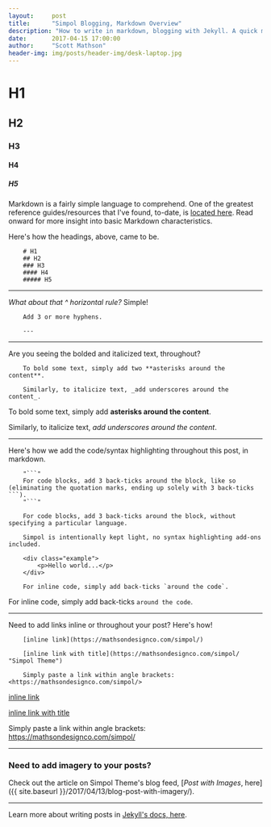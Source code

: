 ```yaml
---
layout:     post
title:      "Simpol Blogging, Markdown Overview"
description: "How to write in markdown, blogging with Jekyll. A quick markdown overview."
date:       2017-04-15 17:00:00
author:     "Scott Mathson"
header-img: img/posts/header-img/desk-laptop.jpg
---
```


# H1
## H2
### H3
#### H4
##### H5

Markdown is a fairly simple language to comprehend. One of the greatest reference guides/resources that I've found, to-date, is [located here](https://github.com/adam-p/markdown-here/wiki/Markdown-Cheatsheet). Read onward for more insight into basic Markdown characteristics.

Here's how the headings, above, came to be.

```
	# H1
	## H2
	### H3
	#### H4
	##### H5
```

---

_What about that ^ horizontal rule?_ Simple!

```
	Add 3 or more hyphens.

	---
```

---

Are you seeing the bolded and italicized text, throughout?

```
	To bold some text, simply add two **asterisks around the content**.

	Similarly, to italicize text, _add underscores around the content_.
```

To bold some text, simply add **asterisks around the content**.

Similarly, to italicize text, _add underscores around the content_.

---

Here's how we add the code/syntax highlighting throughout this post, in markdown.

```
	"```"
	For code blocks, add 3 back-ticks around the block, like so (eliminating the quotation marks, ending up solely with 3 back-ticks ```).
	"```"
```

```
	For code blocks, add 3 back-ticks around the block, without specifying a particular language.

	Simpol is intentionally kept light, no syntax highlighting add-ons included.

	<div class="example">
		<p>Hello world...</p>
	</div>
```

```
	For inline code, simply add back-ticks `around the code`.
```

For inline code, simply add back-ticks `around the code`.

---

Need to add links inline or throughout your post? Here's how!

```
	[inline link](https://mathsondesignco.com/simpol/)

	[inline link with title](https://mathsondesignco.com/simpol/ "Simpol Theme")

	Simply paste a link within angle brackets: <https://mathsondesignco.com/simpol/>
```

[inline link](https://mathsondesignco.com/simpol/)

[inline link with title](https://mathsondesignco.com/simpol/ "Simpol Theme")

Simply paste a link within angle brackets: <https://mathsondesignco.com/simpol/>

---

### Need to add imagery to your posts?

Check out the article on Simpol Theme's blog feed, [_Post with Images_, here]({{ site.baseurl }}/2017/04/13/blog-post-with-imagery/).

---

Learn more about writing posts in [Jekyll's docs, here](http://jekyllrb.com/docs/posts/).
